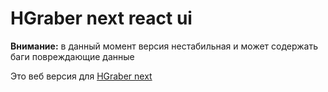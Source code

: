# HGraber next react ui

**Внимание:** в данный момент версия нестабильная и может содержать баги повреждающие данные

Это веб версия для [HGraber next](https://github.com/gbh007/hgraber-next)
